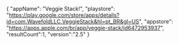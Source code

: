 {
"appName": "Veggie Stack!",
"playstore": "https://play.google.com/store/apps/details?id=com.WavefoldLLC.VeggieStack&hl=pt_BR&gl=US",
"appstore": "https://apps.apple.com/br/app/veggie-stack/id6472953937",
"resultCount":1,
"version":"2.5"
}
